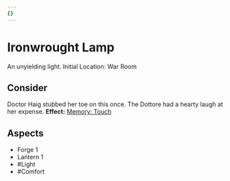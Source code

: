 ```yaml
---
{}
---
```

# Ironwrought Lamp
An unyielding light. 
Initial Location: War Room
## Consider
Doctor Haig stubbed her toe on this once. The Dottore had a hearty laugh at her expense.
**Effect:** [Memory: Touch](https://uadaf.theevilroot.xyz/rowenarium/elements/mem.touch)
## Aspects
- Forge 1
- Lantern 1
- #Light
- #Comfort
